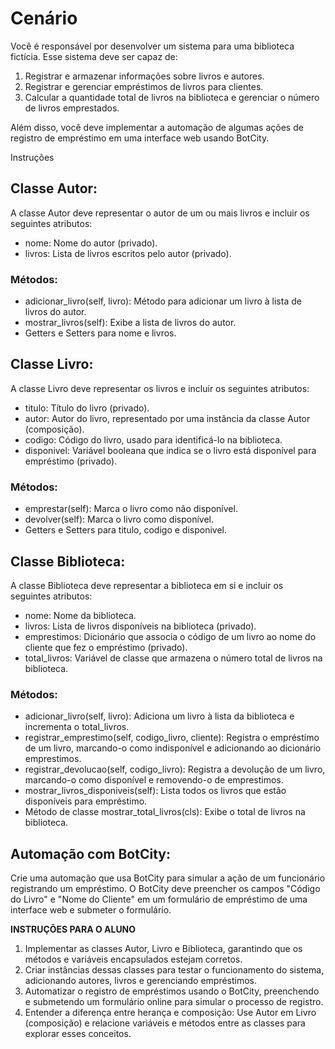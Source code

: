 # Cenário

Você é responsável por desenvolver um sistema para uma biblioteca fictícia. Esse sistema deve ser capaz de:

1. Registrar e armazenar informações sobre livros e autores.
2. Registrar e gerenciar empréstimos de livros para clientes.
3. Calcular a quantidade total de livros na biblioteca e gerenciar o número de livros emprestados.

Além disso, você deve implementar a automação de algumas ações de registro de empréstimo em uma interface web usando BotCity.

Instruções

## Classe Autor:

A classe Autor deve representar o autor de um ou mais livros e incluir os
seguintes atributos:

- nome: Nome do autor (privado).
- livros: Lista de livros escritos pelo autor (privado).

### Métodos:

- adicionar_livro(self, livro): Método para adicionar um livro à lista de livros do autor.
- mostrar_livros(self): Exibe a lista de livros do autor.
- Getters e Setters para nome e livros.

## Classe Livro:

A classe Livro deve representar os livros e incluir os seguintes atributos:

- titulo: Título do livro (privado).
- autor: Autor do livro, representado por uma instância da classe Autor
(composição).
- codigo: Código do livro, usado para identificá-lo na biblioteca.
- disponivel: Variável booleana que indica se o livro está disponível para empréstimo (privado).

### Métodos:

- emprestar(self): Marca o livro como não disponível.
- devolver(self): Marca o livro como disponível.
- Getters e Setters para titulo, codigo e disponivel.

## Classe Biblioteca:

A classe Biblioteca deve representar a biblioteca em si e incluir os seguintes atributos:

- nome: Nome da biblioteca.
- livros: Lista de livros disponíveis na biblioteca (privado).
- emprestimos: Dicionário que associa o código de um livro ao nome do cliente que fez o empréstimo (privado).
- total_livros: Variável de classe que armazena o número total de livros na biblioteca.

### Métodos:

- adicionar_livro(self, livro): Adiciona um livro à lista da biblioteca e incrementa o total_livros.
- registrar_emprestimo(self, codigo_livro, cliente): Registra o empréstimo de um livro, marcando-o como indisponível e adicionando ao dicionário emprestimos.
- registrar_devolucao(self, codigo_livro): Registra a devolução de um livro, marcando-o como disponível e removendo-o de emprestimos.
- mostrar_livros_disponiveis(self): Lista todos os livros que estão disponíveis para empréstimo.
- Método de classe mostrar_total_livros(cls): Exibe o total de livros na
biblioteca.

## Automação com BotCity:

Crie uma automação que usa BotCity para simular a ação de um funcionário
registrando um empréstimo. O BotCity deve preencher os campos "Código
do Livro" e "Nome do Cliente" em um formulário de
empréstimo de uma interface web e submeter o formulário.

**INSTRUÇÕES PARA O ALUNO**

1. Implementar as classes Autor, Livro e Biblioteca, garantindo que os métodos e variáveis encapsulados estejam corretos.
2. Criar instâncias dessas classes para testar o funcionamento do sistema, adicionando autores, livros e gerenciando empréstimos.
3. Automatizar o registro de empréstimos usando o BotCity, preenchendo e
submetendo um formulário online para simular o processo de registro.
4. Entender a diferença entre herança e composição: Use Autor em Livro (composição) e relacione variáveis e métodos entre as classes para explorar esses conceitos.
